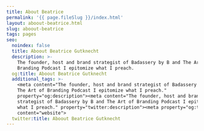 ```yaml
---
title: About Beatrice
permalink: '{{ page.fileSlug }}/index.html'
layout: aboout-beatrice.html
slug: aboout-beatrice
tags: pages
seo:
  noindex: false
  title: Aboout Beatrice Gutknecht
  description: >-
    The founder, host and brand strategist of Badassery by B and The Art of
    Branding Podcast I epitomize what I preach.
  og:title: Aboout Beatrice Gutknecht
  additional_tags: >-
    <meta content="The founder, host and brand strategist of Badassery by B and
    The Art of Branding Podcast I epitomize what I preach."
    property="og:description"><meta content="The founder, host and brand
    strategist of Badassery by B and The Art of Branding Podcast I epitomize
    what I preach." property="twitter:description"><meta property="og:type"
    content="website">
  twitter:title: Aboout Beatrice Gutknecht
---
```



